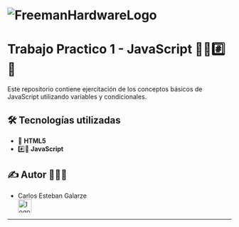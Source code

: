 # ![FreemanHardwareLogo](https://d8285fmxt3duy.cloudfront.net/public/articulos/img/java-script1.jpg)

# Trabajo Practico 1 - JavaScript 💛💛#️⃣🧠

Este repositorio contiene ejercitación de los conceptos básicos de JavaScript utilizando variables y condicionales.

## 🛠️ Tecnologías utilizadas

- 🔧 **HTML5**  
- #️⃣💛 **JavaScript**  

## ✍️ Autor 👨🏻‍💻

- Carlos Esteban Galarze <a href="https://github.com/linhos315"><div><img src="https://github.githubassets.com/assets/GitHub-Mark-ea2971cee799.png" alt="logoGithub" height="30"></div></a>

---